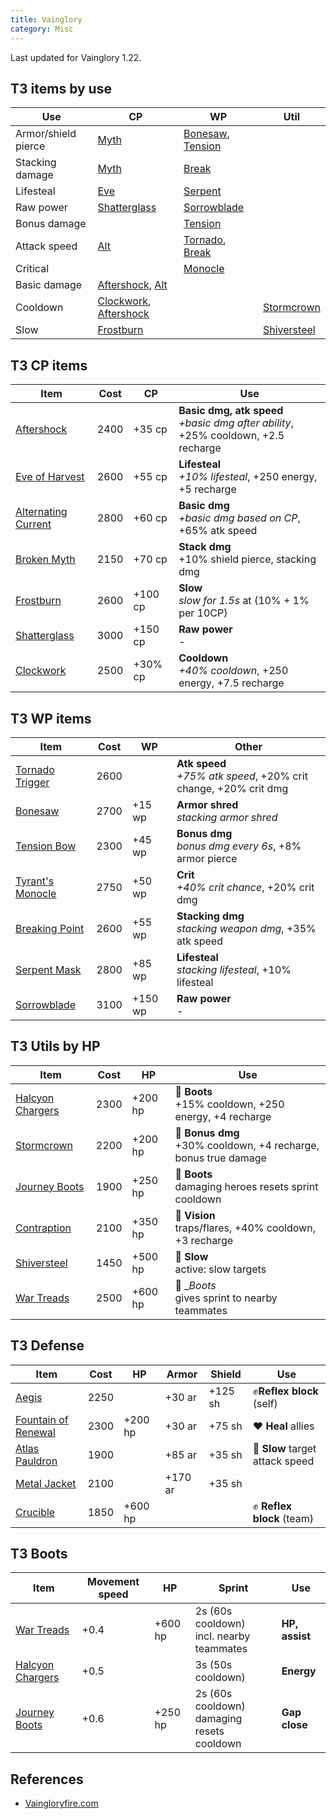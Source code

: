 ```yaml
---
title: Vainglory
category: Misc
---
```


Last updated for Vainglory 1.22.

## T3 items by use

| Use                 | CP                                | WP                           | Util              |
| ---                 | ---                               | ---                          | ---               |
| Armor/shield pierce | [Myth][BM]                        | [Bonesaw][BS], [Tension][TB] |                   |
| Stacking damage     | [Myth][BM]                        | [Break][BP]                  |                   |
| Lifesteal           | [Eve][Eve]                        | [Serpent][SM]                |                   |
| Raw power           | [Shatterglass][SG]                | [Sorrowblade][SB]            |                   |
| Bonus damage        |                                   | [Tension][TB]                |                   |
| Attack speed        | [Alt][AC]                         | [Tornado][TT], [Break][BP]   |                   |
| Critical            |                                   | [Monocle][TM]                |                   |
| Basic damage        | [Aftershock][AS], [Alt][AC]       |                              |                   |
| Cooldown            | [Clockwork][CW], [Aftershock][AS] |                              | [Stormcrown][SC]  |
| Slow                | [Frostburn][FB]                   |                              | [Shiversteel][SS] |

## T3 CP items

| Item                      | Cost | CP      | Use                                                                                    |
| ----                      | ---  | ---     | ---                                                                                    |
| [Aftershock][AS]          | 2400 | +35 cp  | __Basic dmg, atk speed__ <br> *+basic dmg after ability*, +25% cooldown, +2.5 recharge |
| [Eve of Harvest][Eve]     | 2600 | +55 cp  | __Lifesteal__            <br> *+10% lifesteal*, +250 energy, +5 recharge               |
| [Alternating Current][AC] | 2800 | +60 cp  | __Basic dmg__            <br> *+basic dmg based on CP*, +65% atk speed                 |
| [Broken Myth][BM]         | 2150 | +70 cp  | __Stack dmg__            <br> +10% shield pierce, stacking dmg                         |
| [Frostburn][FB]           | 2600 | +100 cp | __Slow__                 <br> *slow for 1.5s* at (10% + 1% per 10CP)                   |
| [Shatterglass][SG]        | 3000 | +150 cp | __Raw power__            <br> -                                                        |
| [Clockwork][CW]           | 2500 | +30% cp | __Cooldown__             <br> *+40% cooldown*, +250 energy, +7.5 recharge              |

[AS]: http://www.vaingloryfire.com/vainglory/wiki/items/aftershock
[AC]: http://www.vaingloryfire.com/vainglory/wiki/items/alternating-current
[Eve]: http://www.vaingloryfire.com/vainglory/wiki/items/eve-of-harvest
[SG]: http://www.vaingloryfire.com/vainglory/wiki/items/shatterglass
[BM]: http://www.vaingloryfire.com/vainglory/wiki/items/broken-myth
[CW]: http://www.vaingloryfire.com/vainglory/wiki/items/clockwork
[FB]: http://www.vaingloryfire.com/vainglory/wiki/items/frostburn

## T3 WP items

| Item                   | Cost | WP      | Other                                                                 |
| ----                   | ---  | ---     | ---                                                                   |
| [Tornado Trigger][TT]  | 2600 |         | __Atk speed__    <br> *+75% atk speed*, +20% crit change, +20% crit dmg |
| [Bonesaw][BS]          | 2700 | +15 wp  | __Armor shred__  <br> *stacking armor shred*                            |
| [Tension Bow][TB]      | 2300 | +45 wp  | __Bonus dmg__    <br> *bonus dmg every 6s*, +8% armor pierce         |
| [Tyrant's Monocle][TM] | 2750 | +50 wp  | __Crit__         <br> *+40% crit chance*, +20% crit dmg              |
| [Breaking Point][BP]   | 2600 | +55 wp  | __Stacking dmg__ <br> *stacking weapon dmg*, +35% atk speed          |
| [Serpent Mask][SM]     | 2800 | +85 wp  | __Lifesteal__    <br> *stacking lifesteal*, +10% lifesteal              |
| [Sorrowblade][SB]      | 3100 | +150 wp | __Raw power__    <br> -                                               |

[BS]: http://www.vaingloryfire.com/vainglory/wiki/items/bonesaw
[BP]: http://www.vaingloryfire.com/vainglory/wiki/items/breaking-point
[SM]: http://www.vaingloryfire.com/vainglory/wiki/items/serpent-mask
[SB]: http://www.vaingloryfire.com/vainglory/wiki/items/sorrowblade
[TB]: http://www.vaingloryfire.com/vainglory/wiki/items/tension-bow
[TT]: http://www.vaingloryfire.com/vainglory/wiki/items/tornado-trigger
[TM]: http://www.vaingloryfire.com/vainglory/wiki/items/tyrants-monocle

## T3 Utils by HP

| Item                      | Cost | HP      | Use                                                                 |
| ---                       | ---  | ---     | ---                                                                 |
| [Halcyon Chargers][HBoot] | 2300 | +200 hp | 👟 __Boots__     <br> +15% cooldown, +250 energy, +4 recharge       |
| [Stormcrown][SC]          | 2200 | +200 hp | 🔴 __Bonus dmg__ <br> +30% cooldown, +4 recharge, bonus true damage |
| [Journey Boots][JBoot]    | 1900 | +250 hp | 👟 __Boots__     <br> damaging heroes resets sprint cooldown        |
| [Contraption][Con]        | 2100 | +350 hp | 👀 __Vision__    <br> traps/flares, +40% cooldown, +3 recharge      |
| [Shiversteel][SS]         | 1450 | +500 hp | 🐌 __Slow__      <br> active: slow targets                          |
| [War Treads][WBoot]       | 2500 | +600 hp | 👟 __Boots_      <br> gives sprint to nearby teammates              |

## T3 Defense

| Item                            | Cost | HP      | Armor   | Shield  | Use                             |
| ---                             | ---  | ---     | ---     | ---     | ---                             |
| [Aegis][Aegis]                  | 2250 |         | +30 ar  | +125 sh | ✊__Reflex block__ (self)      |
| [Fountain of Renewal][Fountain] | 2300 | +200 hp | +30 ar  | +75 sh  | ❤ __Heal__ allies               |
| [Atlas Pauldron][Atlas]         | 1900 |         | +85 ar  | +35 sh  | 🐌 __Slow__ target attack speed |
| [Metal Jacket][Metal]           | 2100 |         | +170 ar | +35 sh  |                                 |
| [Crucible][Cru]                 | 1850 | +600 hp |         |         | ✊ __Reflex block__ (team)      |

[Fountain]: http://www.vaingloryfire.com/vainglory/wiki/items/fountain-of-renewal
[Cru]: http://www.vaingloryfire.com/vainglory/wiki/items/aegis
[Aegis]: http://www.vaingloryfire.com/vainglory/wiki/items/aegis
[Atlas]: http://www.vaingloryfire.com/vainglory/wiki/items/atlas-pauldron
[Metal]: http://www.vaingloryfire.com/vainglory/wiki/items/metal-jacket

## T3 Boots

| Item                      | Movement speed | HP      | Sprint                                          | Use            |
| ---                       | ---            | ---     | ---                                             | ---            |
| [War Treads][WBoot]       | +0.4           | +600 hp | 2s (60s cooldown) <br> incl. nearby teammates   | __HP, assist__ |
| [Halcyon Chargers][HBoot] | +0.5           |         | 3s (50s cooldown)                               | __Energy__     |
| [Journey Boots][JBoot]    | +0.6           | +250 hp | 2s (60s cooldown) <br> damaging resets cooldown | __Gap close__  |

[Con]: http://www.vaingloryfire.com/vainglory/wiki/items/contraption
[HBoot]: http://www.vaingloryfire.com/vainglory/wiki/items/halcyon-boots
[WBoot]: http://www.vaingloryfire.com/vainglory/wiki/items/war-treads
[JBoot]: http://www.vaingloryfire.com/vainglory/wiki/items/war-treads
[SC]: http://www.vaingloryfire.com/vainglory/wiki/items/stormcrown
[SS]: http://www.vaingloryfire.com/vainglory/wiki/items/shiversteel

## References

- [Vaingloryfire.com](http://www.vaingloryfire.com/)
